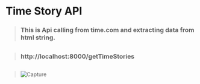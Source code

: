 # Time Story API

>### This is Api calling from time.com and extracting data from html string.
##
>### http://localhost:8000/getTimeStories
##

##
>![Capture](https://github.com/anmol0001/TimeApi/assets/78845555/465e4305-9e01-4138-9dbf-c0b5dfb2e8d4)
##



